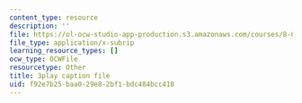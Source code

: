 ```yaml
---
content_type: resource
description: ''
file: https://ol-ocw-studio-app-production.s3.amazonaws.com/courses/8-01sc-classical-mechanics-fall-2016/f92e7b25baa029e82bf1bdc484bcc418_i2_731Gi9bg.srt
file_type: application/x-subrip
learning_resource_types: []
ocw_type: OCWFile
resourcetype: Other
title: 3play caption file
uid: f92e7b25-baa0-29e8-2bf1-bdc484bcc418
---
```

